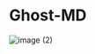 # Ghost-MD
![image (2)](https://github.com/user-attachments/assets/e47c4048-f0d8-4a49-97e7-1094d02cd4e2)
